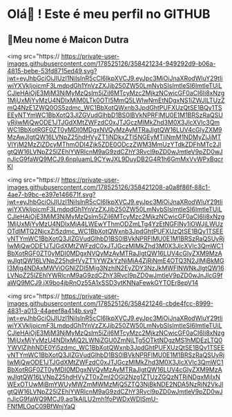 # Olá🤚 ! Este é meu perfil no GITHUB
## 👻Meu nome é Maicon Dutra
<img src="https://
https://private-user-images.githubusercontent.com/178525126/358421234-949292d9-b06a-4815-bebe-53fd8715ed49.svg?jwt=eyJhbGciOiJIUzI1NiIsInR5cCI6IkpXVCJ9.eyJpc3MiOiJnaXRodWIuY29tIiwiYXVkIjoicmF3LmdpdGh1YnVzZXJjb250ZW50LmNvbSIsImtleSI6ImtleTUiLCJleHAiOjE3MjM3NjMyMzQsIm5iZiI6MTcyMzc2MjkzNCwicGF0aCI6Ii8xNzg1MjUxMjYvMzU4NDIxMjM0LTk0OTI5MmQ5LWIwNmEtNDgxNS1iZWJlLTUzZmQ4NzE1ZWQ0OS5zdmc_WC1BbXotQWxnb3JpdGhtPUFXUzQtSE1BQy1TSEEyNTYmWC1BbXotQ3JlZGVudGlhbD1BS0lBVkNPRFlMU0E1M1BRSzRaQSUyRjIwMjQwODE1JTJGdXMtZWFzdC0xJTJGczMlMkZhd3M0X3JlcXVlc3QmWC1BbXotRGF0ZT0yMDI0MDgxNVQyMzAyMTRaJlgtQW16LUV4cGlyZXM9MzAwJlgtQW16LVNpZ25hdHVyZT1iNDkxZTI5NGEyMTliNmM1NDMyZjJjMTVlYjM2MzZlZDcyMThmODI4Zjk5ZDE0ODczZWM3MmUzYTdkZDFhMTc2JlgtQW16LVNpZ25lZEhlYWRlcnM9aG9zdCZhY3Rvcl9pZD0wJmtleV9pZD0wJnJlcG9faWQ9MCJ9.6npluamL9CYwJXL9DuyDB2G4R1h6GmMxVvWPxBqcrKI

<img src="https://
https://private-user-images.githubusercontent.com/178525126/358421208-a0a8f86f-88c1-4ae7-b9bc-e397e146671f.svg?jwt=eyJhbGciOiJIUzI1NiIsInR5cCI6IkpXVCJ9.eyJpc3MiOiJnaXRodWIuY29tIiwiYXVkIjoicmF3LmdpdGh1YnVzZXJjb250ZW50LmNvbSIsImtleSI6ImtleTUiLCJleHAiOjE3MjM3NjMyMzQsIm5iZiI6MTcyMzc2MjkzNCwicGF0aCI6Ii8xNzg1MjUxMjYvMzU4NDIxMjA4LWEwYThmODZmLTg4YzEtNGFlNy1iOWJjLWUzOTdlMTQ2NjcxZi5zdmc_WC1BbXotQWxnb3JpdGhtPUFXUzQtSE1BQy1TSEEyNTYmWC1BbXotQ3JlZGVudGlhbD1BS0lBVkNPRFlMU0E1M1BRSzRaQSUyRjIwMjQwODE1JTJGdXMtZWFzdC0xJTJGczMlMkZhd3M0X3JlcXVlc3QmWC1BbXotRGF0ZT0yMDI0MDgxNVQyMzAyMTRaJlgtQW16LUV4cGlyZXM9MzAwJlgtQW16LVNpZ25hdHVyZT1jYWZkYzNiMjA4ZjRjNmE4OTQ3N2JlMjBkMGI3Mjg4NDAxMWViOGNlZDI5Mjg3NzhlN2EyZDY3NzJkMWFlNWNkJlgtQW16LVNpZ25lZEhlYWRlcnM9aG9zdCZhY3Rvcl9pZD0wJmtleV9pZD0wJnJlcG9faWQ9MCJ9.jX9bo4jbRnOz55A1xSSD3ytKNNaFewkGYTOEr8epV14

<img src="https://
https://private-user-images.githubusercontent.com/178525126/358421246-cbde4fcc-8999-4831-a013-44aeef8a414b.svg?jwt=eyJhbGciOiJIUzI1NiIsInR5cCI6IkpXVCJ9.eyJpc3MiOiJnaXRodWIuY29tIiwiYXVkIjoicmF3LmdpdGh1YnVzZXJjb250ZW50LmNvbSIsImtleSI6ImtleTUiLCJleHAiOjE3MjM3NjMyMzQsIm5iZiI6MTcyMzc2MjkzNCwicGF0aCI6Ii8xNzg1MjUxMjYvMzU4NDIxMjQ2LWNiZGU0ZmNjLTg5OTktNDgzMS1hMDEzLTQ0YWVlZjhhNDE0Yi5zdmc_WC1BbXotQWxnb3JpdGhtPUFXUzQtSE1BQy1TSEEyNTYmWC1BbXotQ3JlZGVudGlhbD1BS0lBVkNPRFlMU0E1M1BRSzRaQSUyRjIwMjQwODE1JTJGdXMtZWFzdC0xJTJGczMlMkZhd3M0X3JlcXVlc3QmWC1BbXotRGF0ZT0yMDI0MDgxNVQyMzAyMTRaJlgtQW16LUV4cGlyZXM9MzAwJlgtQW16LVNpZ25hdHVyZT0xZmI2OGI2Nzg1ZTUzZGQzNTRjNDgxMjIxNWExOTUwMjBmYWUyMWZmMWMzMjQ5ZTQ3NjBkNDE2NDA5NzRjN2VkJlgtQW16LVNpZ25lZEhlYWRlcnM9aG9zdCZhY3Rvcl9pZD0wJmtleV9pZD0wJnJlcG9faWQ9MCJ9.aq1kAlLU2mh1foPWDxWDISmU-FNfMLOqC09BfWnjYaQ
